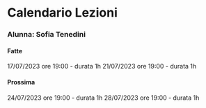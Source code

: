 
# Calendario Lezioni 


### Alunna: Sofia Tenedini

#### Fatte

17/07/2023 ore 19:00 - durata 1h
21/07/2023 ore 19:00 - durata 1h


#### Prossima

24/07/2023 ore 19:00 - durata 1h
28/07/2023 ore 19:00 - durata 1h
